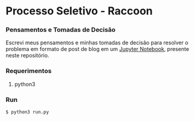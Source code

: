 # Processo Seletivo - Raccoon

### Pensamentos e Tomadas de Decisão

Escrevi meus pensamentos e minhas tomadas de decisão para resolver o problema em formato de post de blog em um [Jupyter Notebook](https://github.com/matheus-manoel/psel-raccoon), presente neste repositório.

### Requerimentos

1. python3

### Run

```sh
$ python3 run.py
```

